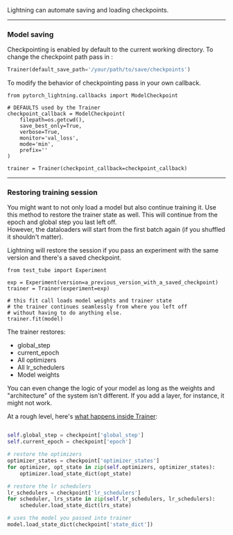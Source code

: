 Lightning can automate saving and loading checkpoints.

---
### Model saving
Checkpointing is enabled by default to the current working directory.
To change the checkpoint path pass in :
```python
Trainer(default_save_path='/your/path/to/save/checkpoints')
```

To modify the behavior of checkpointing pass in your own callback.

``` {.python}
from pytorch_lightning.callbacks import ModelCheckpoint

# DEFAULTS used by the Trainer
checkpoint_callback = ModelCheckpoint(
    filepath=os.getcwd(),
    save_best_only=True,
    verbose=True,
    monitor='val_loss',
    mode='min',
    prefix=''
)

trainer = Trainer(checkpoint_callback=checkpoint_callback)
```

---
### Restoring training session 
You might want to not only load a model but also continue training it. Use this method to
restore the trainer state as well. This will continue from the epoch and global step you last left off.  
However, the dataloaders will start from the first batch again (if you shuffled it shouldn't matter).   

Lightning will restore the session if you pass an experiment with the same version and there's a saved checkpoint.   
``` {.python}
from test_tube import Experiment

exp = Experiment(version=a_previous_version_with_a_saved_checkpoint)
trainer = Trainer(experiment=exp)

# this fit call loads model weights and trainer state
# the trainer continues seamlessly from where you left off
# without having to do anything else.
trainer.fit(model)
```

The trainer restores:  

- global_step    
- current_epoch    
- All optimizers    
- All lr_schedulers    
- Model weights

You can even change the logic of your model as long as the weights and "architecture" of 
the system isn't different. If you add a layer, for instance, it might not work.   

At a rough level, here's [what happens inside Trainer](https://github.com/williamFalcon/pytorch-lightning/blob/master/pytorch_lightning/root_module/model_saving.py#L63):   
```python

self.global_step = checkpoint['global_step']
self.current_epoch = checkpoint['epoch']

# restore the optimizers
optimizer_states = checkpoint['optimizer_states']
for optimizer, opt_state in zip(self.optimizers, optimizer_states):
    optimizer.load_state_dict(opt_state)

# restore the lr schedulers
lr_schedulers = checkpoint['lr_schedulers']
for scheduler, lrs_state in zip(self.lr_schedulers, lr_schedulers):
    scheduler.load_state_dict(lrs_state)

# uses the model you passed into trainer        
model.load_state_dict(checkpoint['state_dict'])
```    

